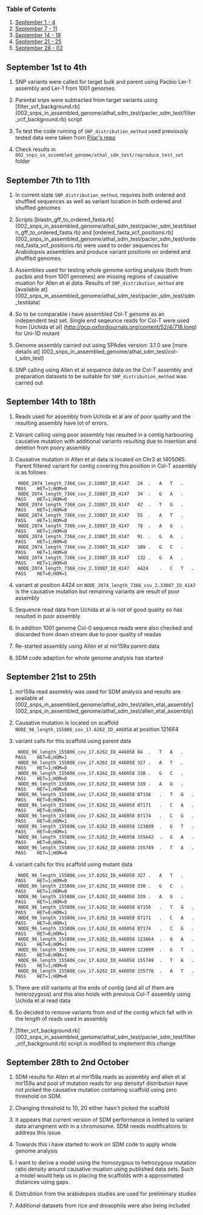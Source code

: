 ### Table of Cotents
1. [September 1 - 4](#september-1st-to-4th)
2. [September 7 - 11](#september-7th-to-11th)
3. [September 14 - 18](#september-14th-to-18th)
4. [September 21 - 25](#september-21st-to-25th)
5. [September 28 - 02](#september-28th-to-2nd-october)


## September 1st to 4th

1. SNP variants were called for target bulk and parent using Pacbio Ler-1 assembly and Ler-1 from 1001 genomes

2. Parental snps were subtracted from target variants using [filter_vcf_background.rb] (002_snps_in_assembled_genome/athal_sdm_test/pacler_sdm_test/filter_vcf_background.rb) script

3. To test the code running of `SNP_distribution_method` used previously tested data were taken from [Pilar's repo](https://github.com/pilarcormo/SNP_distribution_method/tree/master/arabidopsis_datasets/No_centromere/100kb_contigs/bcf2_nocen_chr3_100kb)

4. Check results in `002_snps_in_assembled_genome/athal_sdm_test/reproduce_test_set` folder



## September 7th to 11th

1. In current state `SNP_distribution_method`, requires both ordered and shuffled sequences as well as variant location in both ordered and shuffled genomes

2. Scripts [blastn_gff_to_ordered_fasta.rb] (002_snps_in_assembled_genome/athal_sdm_test/pacler_sdm_test/blastn_gff_to_ordered_fasta.rb) and [ordered_fasta_vcf_positions.rb] (002_snps_in_assembled_genome/athal_sdm_test/pacler_sdm_test/ordered_fasta_vcf_positions.rb) were used to order sequences for Arabidopsis assemblies and produce variant positions on ordered and shuffled genomes

3. Assemblies used for testing whole genome sorting analysis (both from pacbio and from 1001 genomes) are missing regions of causative muation for Allen et al data. Results of `SNP_distribution_method` are [available at] (002_snps_in_assembled_genome/athal_sdm_test/pacler_sdm_test/sdm_testdata)

4. So to be comparable i have assembled Col-T genome as an independent test set. Single end seqeunce reads for Col-T were used from [Uchida et al] (http://pcp.oxfordjournals.org/content/52/4/716.long) for Uni-1D mutant

5. Genome assembly carried out using SPAdes version: 3.1.0 see [more details at] (002_snps_in_assembled_genome/athal_sdm_test/col-t_sdm_test)

6. SNP calling using Allen et al sequence data on the Col-T assembly and preparation datasets to be suitable for `SNP_distribution_method` was carried out



## September 14th to 18th

1. Reads used for assembly from Uchida et al are of poor quality and the resulting assembly have lot of errors.

2. Vairant calling using poor assembly has resulted in a contig harbouring causative mutation with additional variants resulting due to insertion and deletion from poory assembly

3. Causative mutation in Allen et al data is located on Chr3 at 1405085. Parent filtered variant for contig covering this position in Col-T assembly is as follows

		NODE_2074_length_7366_cov_2.33087_ID_4147	24	.	A	T	.	PASS	HET=1;HOM=0
		NODE_2074_length_7366_cov_2.33087_ID_4147	34	.	G	A	.	PASS	HET=1;HOM=0
		NODE_2074_length_7366_cov_2.33087_ID_4147	42	.	T	G	.	PASS	HET=1;HOM=0
		NODE_2074_length_7366_cov_2.33087_ID_4147	55	.	A	T	.	PASS	HET=1;HOM=0
		NODE_2074_length_7366_cov_2.33087_ID_4147	78	.	A	G	.	PASS	HET=1;HOM=0
		NODE_2074_length_7366_cov_2.33087_ID_4147	91	.	G	A	.	PASS	HET=1;HOM=0
		NODE_2074_length_7366_cov_2.33087_ID_4147	109	.	G	C	.	PASS	HET=1;HOM=0
		NODE_2074_length_7366_cov_2.33087_ID_4147	132	.	G	A	.	PASS	HET=1;HOM=0
		NODE_2074_length_7366_cov_2.33087_ID_4147	4424	.	C	T	.	PASS	HET=0;HOM=1
		
4. variant at position 4424 on `NODE_2074_length_7366_cov_2.33087_ID_4147` is the causative mutation but remaining variants are result of poor assembly

5. Sequence read data from Uchida et al is not of good quality so has resulted in poor assembly 

6. In addition 1001 genome Col-0 sequence reads were also checked and discarded from down stream due to poor quality of readas

7. Re-started assembly using Allen et al mir159a parent data

8. SDM code adaption for whole genome analysis has started


## September 21st to 25th

1. mir159a read assmebly was used for SDM analysis and results are available at [002\_snps\_in\_assembled\_genome/athal\_sdm\_test/allen\_etal\_assembly] (002_snps_in_assembled_genome/athal_sdm_test/allen_etal_assembly)

2. Causative mutation is located on scaffold `NODE_96_length_155806_cov_17.6262_ID_446058` at position 121664

3. variant calls for this scaffold using parent data

		NODE_96_length_155806_cov_17.6262_ID_446058	84	.	T	A	.	PASS	HET=0;HOM=1
		NODE_96_length_155806_cov_17.6262_ID_446058	327	.	A	T	.	PASS	HET=1;HOM=0
		NODE_96_length_155806_cov_17.6262_ID_446058	330	.	G	C	.	PASS	HET=1;HOM=0
		NODE_96_length_155806_cov_17.6262_ID_446058	339	.	A	G	.	PASS	HET=1;HOM=0
		NODE_96_length_155806_cov_17.6262_ID_446058	87156	.	T	G	.	PASS	HET=0;HOM=1
		NODE_96_length_155806_cov_17.6262_ID_446058	87171	.	C	A	.	PASS	HET=0;HOM=1
		NODE_96_length_155806_cov_17.6262_ID_446058	87174	.	C	G	.	PASS	HET=0;HOM=1
		NODE_96_length_155806_cov_17.6262_ID_446058	123099	.	G	T	.	PASS	HET=0;HOM=1
		NODE_96_length_155806_cov_17.6262_ID_446058	155642	.	G	A	.	PASS	HET=0;HOM=1
		NODE_96_length_155806_cov_17.6262_ID_446058	155749	.	T	A	.	PASS	HET=1;HOM=0


4. variant calls for this scaffold using mutant data

		NODE_96_length_155806_cov_17.6262_ID_446058	327	.	A	T	.	PASS	HET=1;HOM=0
		NODE_96_length_155806_cov_17.6262_ID_446058	330	.	G	C	.	PASS	HET=1;HOM=0
		NODE_96_length_155806_cov_17.6262_ID_446058	339	.	A	G	.	PASS	HET=1;HOM=0
		NODE_96_length_155806_cov_17.6262_ID_446058	87156	.	T	G	.	PASS	HET=0;HOM=1
		NODE_96_length_155806_cov_17.6262_ID_446058	87171	.	C	A	.	PASS	HET=0;HOM=1
		NODE_96_length_155806_cov_17.6262_ID_446058	87174	.	C	G	.	PASS	HET=0;HOM=1
		NODE_96_length_155806_cov_17.6262_ID_446058	121664	.	G	A	.	PASS	HET=0;HOM=1
		NODE_96_length_155806_cov_17.6262_ID_446058	123099	.	G	T	.	PASS	HET=0;HOM=1
		NODE_96_length_155806_cov_17.6262_ID_446058	155749	.	T	A	.	PASS	HET=1;HOM=0
		NODE_96_length_155806_cov_17.6262_ID_446058	155776	.	A	T	.	PASS	HET=1;HOM=0

5. There are still variants at the ends of contig (and all of them are heterozygous) and this also holds with previous Col-T assembly using Uchida et al read data

6. So decided to remove variants from end of the contig which fall with in the length of reads used in assembly

7. [filter\_vcf\_background.rb] (002_snps_in_assembled_genome/athal_sdm_test/pacler_sdm_test/filter_vcf_background.rb) script is modified to implement this change

## September 28th to 2nd October

1. SDM results for Allen et al mir159a reads as assembly and allen et al mir159a and pool of mutation reads for snp densityf distribution have not picked the causative mutation containing scaffold using zero threshold on SDM.

2. Changing threshold to 10, 20 either hasn't picked the scaffold

3. It appears that current version of SDM performance is limited to variant data arrangment with in a chromosome. SDM needs modifications to address this issue

4. Towards this i have started to work on SDM code to apply whole genome analysis

5. I want to derive a model using the homozygous to hetrozygous mutation ratio density around causative muation using published data sets. Such a model would help us in placing the scaffolds with a approximated distances using gaps.

6. Distrubtion from the arabidopsis studies are used for preliminary studies

7. Additional datasets from rice and drosophila were also being included
